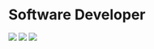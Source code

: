 # Software Developer

<p>
<a href="https://carlos-web-wine.vercel.app"><img src="https://img.shields.io/badge/Portfolio-0000BF.svg?style=for-the-badge&logoColor=white" /></a>
<a href="https://carlos-blog-taupe.vercel.app"><img src="https://img.shields.io/badge/Blog-E59400.svg?style=for-the-badge&logoColor=white" /></a>
<a href="https://linkedin.com/in/carlospsvieira"><img src="https://img.shields.io/badge/LinkedIn-0A66C2.svg?style=for-the-badge&logo=LinkedIn&logoColor=white" /></a>
</p>
